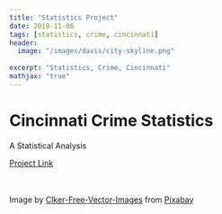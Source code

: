 ```yaml
---
title: "Statistics Project"
date: 2019-11-06
tags: [statistics, crime, cincinnati]
header:
  image: "/images/davis/city-skyline.png"
  
excerpt: "Statistics, Crime, Cincinnati"
mathjax: "true"
---
```


# Cincinnati Crime Statistics
A Statistical Analysis 

<a href="https://github.com/amodavis/Cincinnati_Stats">Project Link</a>

<br>
<br>
Image by <a href="https://pixabay.com/users/clker-free-vector-images-3736/?utm_source=link-attribution&amp;utm_medium=referral&amp;utm_campaign=image&amp;utm_content=37585">Clker-Free-Vector-Images</a> from <a href="https://pixabay.com/?utm_source=link-attribution&amp;utm_medium=referral&amp;utm_campaign=image&amp;utm_content=37585">Pixabay</a>
